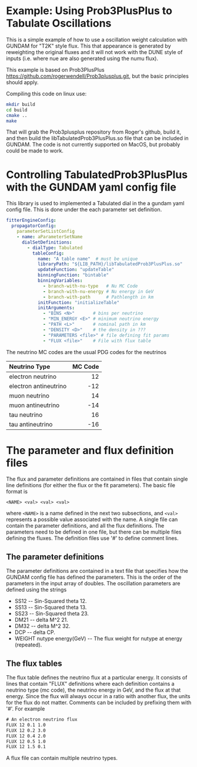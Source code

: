 # Example: Using Prob3PlusPlus to Tabulate Oscillations

This is a simple example of how to use a oscillation weight calculation
with GUNDAM for "T2K" style flux.  This that appearance is generated by
reweighting the original fluxes and it will not work with the DUNE style of
inputs (i.e. where nue are also generated using the numu flux).

This example is based on Prob3PlusPlus
https://github.com/rogerwendell/Prob3plusplus.git, but the basic principles
should apply.

Compiling this code on linux use:

```bash
mkdir build
cd build
cmake ..
make
```

That will grab the Prob3plusplus repository from Roger's github, build it, and then build the libTabulatedProb3PlusPlus.so file that can be included in GUNDAM.  The code is not currently supported on MacOS, but probably could be made to work.

# Controlling TabulatedProb3PlusPlus with the GUNDAM yaml config file

This library is used to implemented a Tabulated dial in the a gundam yaml config file.  This is done under the each parameter set definition.

```yaml
fitterEngineConfig:
  propagatorConfig:
    parameterSetListConfig
    - name: aParameterSetName
      dialSetDefinitions:
        - dialType: Tabulated
          tableConfig:
            name: "A table name"  # must be unique
            libraryPath: "${LIB_PATH}/libTabulatedProb3PlusPlus.so"
            updateFunction: "updateTable"
            binningFunction: "bintable"
            binningVariables:
              - branch-with-nu-type   # Nu MC Code
              - branch-with-nu-energy # Nu energy in GeV
              - branch-with-path      # Pathlength in km
            initFunction: "initializeTable"
            initArguments:
              - "BINS <N>"       # bins per neutrino
              - "MIN_ENERGY <E>" # minimum neutrino energy
              - "PATH <L>"       # nominal path in km
              - "DENSITY <D>"    # the density in ???
              - "PARAMETERS <file>" # file defining fit params
              - "FLUX <file>"    # File with flux table
```

The neutrino MC codes are the usual PDG codes for the neutrinos


| Neutrino Type         | MC Code |
|:----------------------|--------:|
| electron neutrino     |      12 |
| electron antineutrino |     -12 |
| muon neutrino         |      14 |
| muon antineutrino     |     -14 |
| tau neutrino          |      16 |
| tau antineutrino      |     -16 |

# The parameter and flux definition files

The flux and parameter definitions are contained in files that contain single line definitions (for either the flux or the fit parameters).  The basic file format is

```
<NAME> <val> <val> <val>
```

where `<NAME>` is a name defined in the next two subsections, and `<val>`
represents a possible value associated with the name.  A single file can
contain the parameter definitions, and all the flux definitions.  The
parameters need to be defined in one file, but there can be multiple files
defining the fluxes. The definition files use '#' to define comment lines.

## The parameter definitions

The parameter definitions are contained in a text file that specifies how the GUNDAM config file has defined the parameters.  This is the order of the parameters in the input array of doubles.  The oscillation parameters are defined using the strings

* SS12    -- Sin-Squared theta 12.
* SS13    -- Sin-Squared theta 13.
* SS23    -- Sin-Squared theta 23.
* DM21    -- delta M^2 21.
* DM32    -- delta M^2 32.
* DCP     -- delta CP.
* WEIGHT nutype energy(GeV)  -- The flux weight for nutype at energy (repeated).

## The flux tables

The flux table defines the neutrino flux at a particular energy.  It
consists of lines that contain "FLUX" definitions where each definition
contains a neutrino type (mc code), the neutrino energy in GeV, and the
flux at that energy.  Since the flux will always occur in a ratio with
another flux, the units for the flux do not matter.  Comments can be
included by prefixing them with '#'.  For example

```txt
# An electron neutrino flux
FLUX 12 0.1 1.0
FLUX 12 0.2 3.0
FLUX 12 0.4 2.0
FLUX 12 0.5 1.0
FLUX 12 1.5 0.1
```

A flux file can contain multiple neutrino types.
